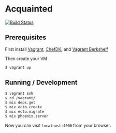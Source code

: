 # Acquainted

[![Build Status](https://travis-ci.org/jtescher/acquainted.svg)](https://travis-ci.org/jtescher/acquainted)

## Prerequisites

First install [Vagrant](https://www.vagrantup.com/), [ChefDK](https://downloads.chef.io/chef-dk), and 
[Vagrant Berkshelf](https://github.com/berkshelf/vagrant-berkshelf)

Then create your VM

```sh
$ vagrant up
```

## Running / Development

```sh
$ vagrant ssh
$ cd /vagrant/
$ mix deps.get
$ mix ecto.create
$ mix ecto.migrate
$ mix phoenix.server
```

Now you can visit `localhost:4000` from your browser.
